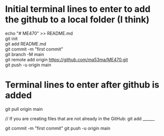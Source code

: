 # Initial terminal lines to enter to add the github to a local folder (I think)
echo "# ME470" >> README.md  
git init  
git add README.md  
git commit -m "first commit"  
git branch -M main  
git remote add origin https://github.com/ma53ma/ME470.git  
git push -u origin main  


# Terminal lines to enter after github is added
git pull origin main

// If you are creating files that are not already in the GitHub:
git add ______

git commit -m "first commit"
git push -u origin main
